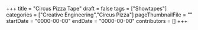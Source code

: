 +++
title = "Circus Pizza Tape"
draft = false
tags = ["Showtapes"]
categories = ["Creative Engineering","Circus Pizza"]
pageThumbnailFile = ""
startDate = "0000-00-00"
endDate = "0000-00-00"
contributors = []
+++
